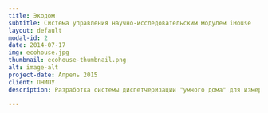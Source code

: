 ```yaml
---
title: Экодом
subtitle: Система управления научно-исследовательским модулем iHouse
layout: default
modal-id: 2
date: 2014-07-17
img: ecohouse.jpg
thumbnail: ecohouse-thumbnail.png
alt: image-alt
project-date: Апрель 2015
client: ПНИПУ
description: Разработка системы диспетчеризации "умного дома" для измерения и анализа количества поступающей и используемой энергии, температуры помещений, влажности воздуха внутри дома, и в случае превышения каких-либо параметров автокорректировки режимов работы оборудования. Проект iHouse (intelligent house) – это создание здания, которое может быть полностью энергонезависимым от городского отопления, электросетей, и водоканала. Он призван развить лесопромышленные ресурсы края, где требуется полная автономность, и изучения эффективности внедрения таких технологий в наших климатических условиях.

---
```

